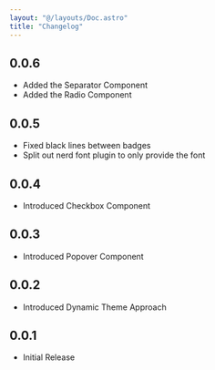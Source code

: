 ```yaml
---
layout: "@/layouts/Doc.astro"
title: "Changelog"
---
```


## 0.0.6

- Added the Separator Component
- Added the Radio Component

## 0.0.5

- Fixed black lines between badges
- Split out nerd font plugin to only provide the font

## 0.0.4

- Introduced Checkbox Component

## 0.0.3

- Introduced Popover Component

## 0.0.2

- Introduced Dynamic Theme Approach

## 0.0.1

- Initial Release
